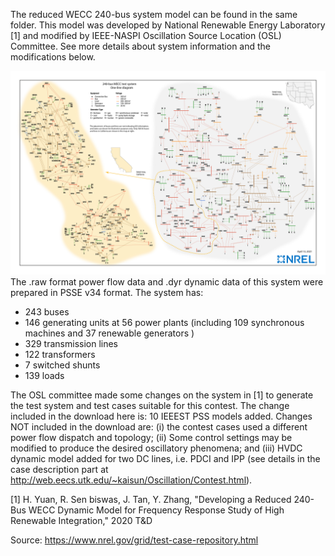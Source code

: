The reduced WECC 240-bus system model can be found in the same folder. This model was developed by National Renewable Energy Laboratory [1] and modified by IEEE-NASPI Oscillation Source Location (OSL) Committee. See more details about system information and the modifications below. 

![WECC 240 bus model](https://github.com/slacgismo/regrow/blob/compile-system-model/data/wecc240/CA%20BUS%20Schematic%20ALT-01.jpg?raw=true)
The .raw format power flow data and .dyr dynamic data of this system were prepared in PSSE v34 format. The system has:
 - 243 buses
 - 146 generating units at 56 power plants (including 109 synchronous machines and 37 renewable generators )
 - 329 transmission lines
 - 122 transformers
 - 7 switched shunts
 - 139 loads

The OSL committee made some changes on the system in [1] to generate the test system and test cases suitable for this contest. The change included in the download here is: 10 IEEEST PSS models added. Changes NOT included in the download are: (i) the contest cases used a different power flow dispatch and topology; (ii) Some control settings may be modified to produce the desired oscillatory phenomena; and (iii) HVDC dynamic model added for two DC lines, i.e. PDCI and IPP (see details in the case description part at http://web.eecs.utk.edu/~kaisun/Oscillation/Contest.html).

[1] H. Yuan, R. Sen biswas, J. Tan, Y. Zhang, "Developing a Reduced 240-Bus WECC Dynamic Model for Frequency Response Study of High Renewable Integration," 2020 T&D

Source: https://www.nrel.gov/grid/test-case-repository.html
